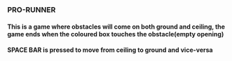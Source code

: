 ### PRO-RUNNER
#### This is a game where obstacles will come on both ground and ceiling, the game ends when the coloured box touches the obstacle(empty opening)
#### SPACE BAR is pressed to move from ceiling to ground and vice-versa
